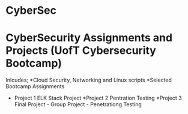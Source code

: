# CyberSec
# CyberSecurity Assignments and Projects (UofT Cybersecurity Bootcamp) 
 Inlcudes;
*Cloud Security, Networking and Linux scripts 
*Selected Bootcamp Assignments 
* Project 1 ELK Stack Project 
*Project 2 Pentration Testing
*Project 3 Final Project - Group Project - Penetrationg Testing 

